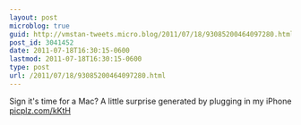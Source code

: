 ```yaml
---
layout: post
microblog: true
guid: http://vmstan-tweets.micro.blog/2011/07/18/93085200464097280.html
post_id: 3041452
date: 2011-07-18T16:30:15-0600
lastmod: 2011-07-18T16:30:15-0600
type: post
url: /2011/07/18/93085200464097280.html
---
```

Sign it's time for a Mac? A little surprise generated by plugging in my iPhone [picplz.com/kKtH](http://picplz.com/kKtH)
